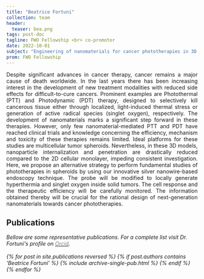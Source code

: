 ```yaml
---
title: "Beatrice Fortuni"
collection: team
header:
  teaser: bea.png
tags: post-doc
tagline: FWO Fellowship <br> co-promotor
date: 2022-10-01
subject: "Engineering of nanomaterials for cancer phototherapies in 3D cell models"
prom: FWO Fellowship
---
```

<p align= "justify">
Despite significant advances in cancer therapy, cancer remains a major cause of death worldwide. In the last years there has been increasing interest in the development of new treatment modalities with reduced side effects for difficult-to-cure cancers. Prominent examples are Photothermal (PTT) and Photodynamic (PDT) therapy, designed to selectively kill cancerous tissue either through localized, light-induced thermal stress or generation of active radical species (singlet oxygen), respectively. The development of nanomaterials marks a significant step forward in these therapies. However, only few nanomaterial-mediated PTT and PDT have reached clinical trials and knowledge concerning the efficiency, mechanism and toxicity of these therapies remains limited. Ideal platforms for these studies are multicellular tumor spheroids. Nevertheless, in these 3D models, nanoparticle internalization and penetration are drastically reduced compared to the 2D cellular monolayer, impeding consistent investigation. Here, we propose an alternative strategy to perform fundamental studies of phototherapies in spheroids by using our innovative silver nanowire-based endoscopy technique. The probe will be modified to locally generate hyperthermia and singlet oxygen inside solid tumors. The cell response and the therapeutic efficiency will be carefully monitored. The information obtained thereby will be crucial for the rational design of next-generation nanomaterials towards cancer phototherapies.

<h2> Publications </h2>

<i>Bellow are some representative publications. For a complete list visit Dr. Fortuni's profile on <a href="https://orcid.org/0000-0003-4634-9518"><span style="color:gray">Orcid</span></a>.<i/>
<br><br>
{% for post in site.publications reversed %}
  {% if post.authors contains 'Beatrice Fortuni' %}
    {% include archive-single-pub.html %}
  {% endif %}
{% endfor %}
